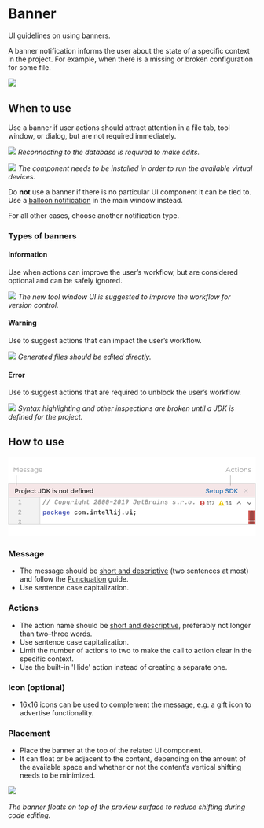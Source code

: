 <!-- Copyright 2000-2024 JetBrains s.r.o. and contributors. Use of this source code is governed by the Apache 2.0 license. -->

# Banner

<link-summary>UI guidelines on using banners.</link-summary>

A banner notification informs the user about the state of a specific context in the project. For example, when there is a missing or broken configuration for some file.

![](error.png)

## When to use

Use a banner if user actions should attract  attention in a file tab, tool window, or dialog, but are not required immediately.

![](tool-window.png)
*Reconnecting to the database is required to make edits.*

![](dialog-example.png)
*The component needs to be installed in order to run the available virtual devices.*

Do **not** use a banner if there is no particular UI component it can be tied to. Use a [balloon notification](balloon.md) in the main window instead.

For all other cases, choose another notification type.

### Types of banners


#### Information

Use when actions can improve the user’s workflow, but are considered optional and can be safely ignored.

![](information-example.png)
*The new tool window UI is suggested to improve the workflow for version control.*

#### Warning

Use to suggest actions that can impact the user’s workflow.

![](warning-example.png)
*Generated files should be edited directly.*

#### Error

Use to suggest actions that are required to unblock the user’s workflow.

![](error.png)
*Syntax highlighting and other inspections are broken until a JDK is defined for the project.*

## How to use

![](../../../images/ui/banner/structure.png)
### Message

*   The message should be [short and descriptive](writing_short.md) (two sentences at most) and follow the [Punctuation](punctuation.md) guide.
*   Use sentence case capitalization.

### Actions

*   The action name should be [short and descriptive](writing_short.md), preferably not longer than two–three words.
*   Use sentence case capitalization.
*   Limit the number of actions to two to make the call to action clear in the specific context.
*   Use the built-in 'Hide' action instead of creating a separate one.

### Icon (optional)

*   16x16 icons can be used to complement the message, e.g. a gift icon to advertise functionality.

### Placement

*   Place the banner at the top of the related UI component.
*   It can float or be adjacent to the content, depending on the amount of the available space and whether or not the content’s vertical shifting needs to be minimized.

![](float-example.png)

*The banner floats on top of the preview surface to reduce shifting during code editing.*
